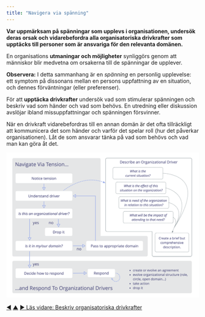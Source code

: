 ```yaml
---
title: "Navigera via spänning"
---
```



<strong>Var uppmärksam på spänningar som upplevs i organisationen, undersök deras orsak och vidarebefordra alla organisatoriska drivkrafter som upptäcks till personer som är ansvariga för den relevanta domänen.</strong>

En organisations **utmaningar och möjligheter** synliggörs genom att människor blir medvetna om orsakerna till de spänningar de upplever.

**Observera:** I detta sammanhang är en *spänning* en personlig upplevelse: ett symptom på dissonans mellan en persons uppfattning av en situation, och dennes förväntningar (eller preferenser).

För att **upptäcka drivkrafter** undersök vad som stimulerar spänningen och beskriv vad som händer och vad som behövs. En utredning eller diskussion avslöjar ibland missuppfattningar och spänningen försvinner.

När en drivkraft vidarebefordras till en annan domän är det ofta tillräckligt att kommunicera det som händer och varför det spelar roll (hur det påverkar organisationen). Låt de som ansvarar tänka på vad som behövs och vad man kan göra åt det.

![Navigera via spänning, Beskriv organisatoriska drivkrafter, Svara på organisatoriska drivkrafter](img/process/navigate-describe-respond.png)

<div class="bottom-nav">
<a href="respond-to-organizational-drivers.html" title="Tillbaka till: Agera på organisatoriska drivkrafter">◀</a> <a href="co-creation-and-evolution.html" title="Upp: Samskapande och utveckling">▲</a> <a href="describe-organizational-drivers.html" title="Läs vidare: Beskriv organisatoriska drivkrafter">▶ Läs vidare: Beskriv organisatoriska drivkrafter</a>
</div>


<script type="text/javascript">
Mousetrap.bind('g n', function() {
    window.location.href = 'describe-organizational-drivers.html';
    return false;
});
</script>

